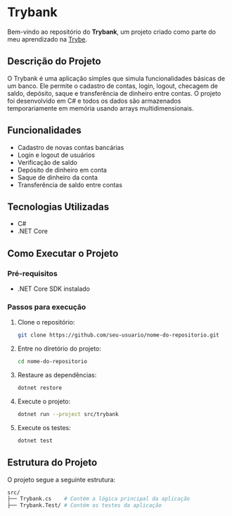 # Trybank

Bem-vindo ao repositório do **Trybank**, um projeto criado como parte do meu aprendizado na [Trybe](https://www.betrybe.com/).

## Descrição do Projeto

O Trybank é uma aplicação simples que simula funcionalidades básicas de um banco. Ele permite o cadastro de contas, login, logout, checagem de saldo, depósito, saque e transferência de dinheiro entre contas. O projeto foi desenvolvido em C# e todos os dados são armazenados temporariamente em memória usando arrays multidimensionais.

## Funcionalidades

- Cadastro de novas contas bancárias
- Login e logout de usuários
- Verificação de saldo
- Depósito de dinheiro em conta
- Saque de dinheiro da conta
- Transferência de saldo entre contas

## Tecnologias Utilizadas

- C#
- .NET Core

## Como Executar o Projeto

### Pré-requisitos

- .NET Core SDK instalado

### Passos para execução

1. Clone o repositório:
    ```bash
    git clone https://github.com/seu-usuario/nome-do-repositorio.git
    ```

2. Entre no diretório do projeto:
    ```bash
    cd nome-do-repositorio
    ```

3. Restaure as dependências:
    ```bash
    dotnet restore
    ```

4. Execute o projeto:
    ```bash
    dotnet run --project src/trybank
    ```

5. Execute os testes:
    ```bash
    dotnet test
    ```

## Estrutura do Projeto

O projeto segue a seguinte estrutura:

```bash
src/
├── Trybank.cs    # Contém a lógica principal da aplicação
├── Trybank.Test/ # Contém os testes da aplicação
